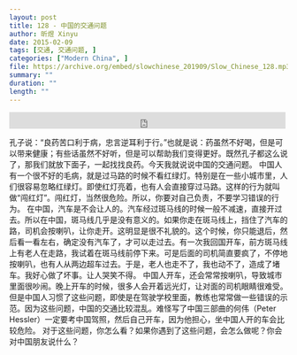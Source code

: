 ```yaml
---
layout: post
title: 128 - 中国的交通问题
author: 昕煜 Xinyu
date: 2015-02-09
tags: [交通, 交通问题, ]
categories: ["Modern China", ]
file: https://archive.org/embed/slowchinese_201909/Slow_Chinese_128.mp3
summary: ""
duration: ""
length: ""
---
```


<iframe src="https://archive.org/embed/slowchinese_201909/Slow_Chinese_128.mp3" width="500" height="30" frameborder="0" webkitallowfullscreen="true" mozallowfullscreen="true" allowfullscreen></iframe>

孔子说：“良药苦口利于病，忠言逆耳利于行。”也就是说：药虽然不好喝，但是可以带来健康；有些话虽然不好听，但是可以帮助我们变得更好。既然孔子都这么说了，那我们就放下面子，一起找找良药。今天我就说说中国的交通问题。
中国人有一个很不好的毛病，就是过马路的时候不看红绿灯。特别是在一些小城市里，人们很容易忽略红绿灯。即使红灯亮着，也有人会直接穿过马路。这样的行为就叫做“闯红灯”。闯红灯，当然很危险。所以，你要对自己负责，不要学习错误的行为。
在中国，汽车是不会让人的。汽车经过斑马线的时候一般不减速，直接开过去。所以在中国，斑马线几乎是没有意义的。如果你走在斑马线上，挡住了汽车的路，司机会按喇叭，让你走开。这明显是很不礼貌的。这个时候，你只能退后，然后看一看左右，确定没有汽车了，才可以走过去。有一次我回国开车，前方斑马线上有老人在走路，我试着在斑马线前停下来。可是后面的司机简直要疯了，不停地按喇叭，也有人从两边超车过去。于是，老人也走不了，我也动不了，造成了堵车。我好心做了坏事。让人哭笑不得。
中国人开车，还会常常按喇叭，导致城市里面很吵闹。晚上开车的时候，很多人会开着远光灯，让对面的司机眼睛很难受。但是中国人习惯了这些问题，即使是在驾驶学校里面，教练也常常做一些错误的示范。因为这些问题，中国的交通比较混乱。难怪写了中国三部曲的何伟（Peter Hessler）一定要考中国驾照，然后自己开车，因为他担心，坐中国人开的车会比较危险。
对于这些问题，你怎么看？如果你遇到了这些问题，会怎么做呢？你会对中国朋友说什么？
